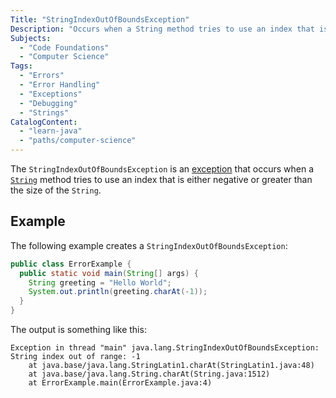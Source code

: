 ```yaml
---
Title: "StringIndexOutOfBoundsException"
Description: "Occurs when a String method tries to use an index that is either negative or greater than the size of the string."
Subjects:
  - "Code Foundations"
  - "Computer Science"
Tags:
  - "Errors"
  - "Error Handling"
  - "Exceptions"
  - "Debugging"
  - "Strings"
CatalogContent:
  - "learn-java"
  - "paths/computer-science"
---
```


The `StringIndexOutOfBoundsException` is an [exception](https://www.codecademy.com/resources/docs/general/error) that occurs when a [`String`](https://www.codecademy.com/resources/docs/java/strings) method tries to use an index that is either negative or greater than the size of the `String`.

## Example

The following example creates a `StringIndexOutOfBoundsException`:

```java
public class ErrorExample {
  public static void main(String[] args) {
    String greeting = "Hello World";
    System.out.println(greeting.charAt(-1));
  }
}
```

The output is something like this:

```shell
Exception in thread "main" java.lang.StringIndexOutOfBoundsException: String index out of range: -1
    at java.base/java.lang.StringLatin1.charAt(StringLatin1.java:48)
    at java.base/java.lang.String.charAt(String.java:1512)
    at ErrorExample.main(ErrorExample.java:4)
```
